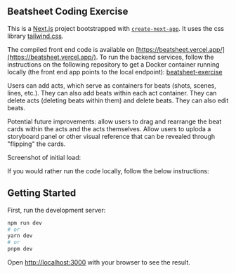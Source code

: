 ## Beatsheet Coding Exercise

This is a [Next.js](https://nextjs.org/) project bootstrapped with [`create-next-app`](https://github.com/vercel/next.js/tree/canary/packages/create-next-app). It uses the css library [tailwind.css](https://tailwindcss.com/).

The compiled front end code is available on [https://beatsheet.vercel.app/](https://beatsheet.vercel.app/). To run the backend services, follow the instructions on the following repository to get a Docker container running locally (the front end app points to the local endpoint): [beatsheet-exercise](https://github.com/fmatar/beatsheet-exercise)

Users can add acts, which serve as containers for beats (shots, scenes, lines, etc.). They can also add beats within each act container. They can delete acts (deleting beats within them) and delete beats. They can also edit beats.

Potential future improvements: allow users to drag and rearrange the beat cards within the acts and the acts themselves. Allow users to uploda a storyboard panel or other visual reference that can be revealed through "flipping" the cards.

Screenshot of initial load:



If you would rather run the code locally, follow the below instructions:

## Getting Started

First, run the development server:

```bash
npm run dev
# or
yarn dev
# or
pnpm dev
```

Open [http://localhost:3000](http://localhost:3000) with your browser to see the result.
